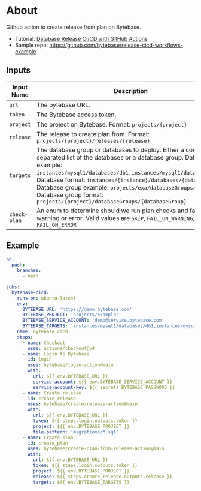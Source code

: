 # About

Github action to create release from plan on Bytebase.

- Tutorial:
  [Database Release CI/CD with GitHub Actions](http://bytebase.com/docs/tutorials/github-release-cicd-workflow/)
- Sample repo: https://github.com/bytebase/release-cicd-workflows-example

## Inputs

| Input Name   | Description                                                                                                                                                                                                                                                                                                                                                                                              | Required | Default |
| ------------ | -------------------------------------------------------------------------------------------------------------------------------------------------------------------------------------------------------------------------------------------------------------------------------------------------------------------------------------------------------------------------------------------------------- | -------- | ------- |
| `url`        | The bytebase URL.                                                                                                                                                                                                                                                                                                                                                                                        | Yes      |         |
| `token`      | The Bytebase access token.                                                                                                                                                                                                                                                                                                                                                                               | Yes      |         |
| `project`    | The project on Bytebase. Format: `projects/{project}`                                                                                                                                                                                                                                                                                                                                                    | Yes      |         |
| `release`    | The release to create plan from. Format: `projects/{project}/releases/{release}`                                                                                                                                                                                                                                                                                                                         | Yes      |         |
| `targets`    | The database group or databases to deploy. Either a comma separated list of the databases or a database group. Databases example: `instances/mysql1/databases/db1,instances/mysql1/databases/db2`. Database format: `instances/{instance}/databases/{database}` Database group example: `projects/exa/databaseGroups/mygroup` Database group format: `projects/{project}/databaseGroups/{databaseGroup}` | Yes      |         |
| `check-plan` | An enum to determine should we run plan checks and fail on warning or error. Valid values are `SKIP`, `FAIL_ON_WARNING`, `FAIL_ON_ERROR`                                                                                                                                                                                                                                                                 | No       | `SKIP`  |

## Example

```yaml
on:
  push:
    branches:
      - main

jobs:
  bytebase-cicd:
    runs-on: ubuntu-latest
    env:
      BYTEBASE_URL: 'https://demo.bytebase.com'
      BYTEBASE_PROJECT: 'projects/example'
      BYTEBASE_SERVICE_ACCOUNT: 'demo@service.bytebase.com'
      BYTEBASE_TARGETS: 'instances/mysql1/databases/db1,instances/mysql1/databases/db2'
    name: Bytebase cicd
    steps:
      - name: Checkout
        uses: actions/checkout@v4
      - name: Login to Bytebase
        id: login
        uses: bytebase/login-action@main
        with:
          url: ${{ env.BYTEBASE_URL }}
          service-account: ${{ env.BYTEBASE_SERVICE_ACCOUNT }}
          service-account-key: ${{ secrets.BYTEBASE_PASSWORD }}
      - name: Create release
        id: create_release
        uses: bytebase/create-release-action@main
        with:
          url: ${{ env.BYTEBASE_URL }}
          token: ${{ steps.login.outputs.token }}
          project: ${{ env.BYTEBASE_PROJECT }}
          file-pattern: 'migrations/*.sql'
      - name: Create plan
        id: create_plan
        uses: bytebase/create-plan-from-release-action@main
        with:
          url: ${{ env.BYTEBASE_URL }}
          token: ${{ steps.login.outputs.token }}
          project: ${{ env.BYTEBASE_PROJECT }}
          release: ${{ steps.create_release.outputs.release }}
          targets: ${{ env.BYTEBASE_TARGETS }}
```
